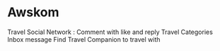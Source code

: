 # Awskom
Travel Social Network :
Comment with like and reply
Travel Categories
Inbox message 
Find Travel Companion to travel with
